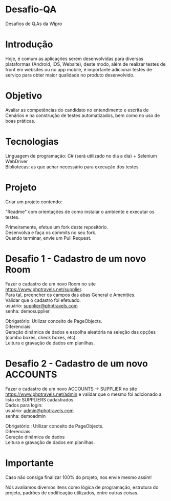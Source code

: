 # Desafio-QA
Desafios de Q.As da Wipro

# Introdução

Hoje, é comum as aplicações serem desenvolvidas para diversas plataformas (Android, iOS, Website), deste modo, além de realizar testes de front em websites ou no app mobile, é importante adicionar testes de serviço para obter maior qualidade no produto desenvolvido.

# Objetivo
Avaliar as competências do candidato no entendimento e escrita de Cenários e na construção de testes automatizados, bem como no uso de boas práticas.

# Tecnologias

Linguagem de programação: C# (será utilizado no dia a dia) + Selenium WebDriver <br/>
Bibliotecas: as que achar necessário para execução dos testes

# Projeto
Criar um projeto contendo:

"Readme" com orientações de como instalar o ambiente e executar os testes.<br/>

Primeiramente, efetue um fork deste repositório. <br/>
Desenvolva e faça os commits no seu fork.  <br/>
Quando terminar, envie um Pull Request.

# Desafio 1 - Cadastro de um novo Room

Fazer o cadastro de um novo Room no site https://www.phptravels.net/supplier. <br/>
Para tal, preencher os campos das abas General e Amenities. <br/>
Validar que o cadastro foi efetuado.<br/>
usuário: supplier@phptravels.com <br/>
senha: demosupplier

Obrigatório: Utilizar conceito de PageObjects.<br/>
Diferenciais: <br/>
Geração dinâmica de dados e escolha aleatória na seleção das opções (combo boxes, check boxes, etc). <br/>
Leitura e gravação de dados em planilhas.


# Desafio 2 - Cadastro de um novo ACCOUNTS

Fazer o cadastro de um novo ACCOUNTS -> SUPPLIER no site https://www.phptravels.net/admin e validar que o mesmo foi adicionado a lista de SUPPLIERS cadastrados. <br/>
Dados para login:<br/>
usuário: admin@phptravels.com <br/>
senha: demoadmin<br/>

Obrigatório:: Utilizar conceito de PageObjects. <br/>
Diferenciais: <br/>
Geração dinâmica de dados <br/>
Leitura e gravação de dados em planilhas.

# Importante
Caso não consiga finalizar 100% do projeto, nos envie mesmo assim!

Nós avaliamos diversos itens como lógica de programação, estrutura do projeto, padrões de codificação utilizados, entre outras coisas.

